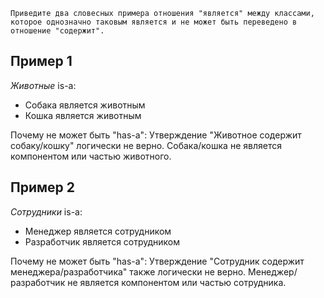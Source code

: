 ```text
Приведите два словесных примера отношения "является" между классами, 
которое однозначно таковым является и не может быть переведено в отношение "содержит".
```

## Пример 1

*Животные* is-a:
- Собака является животным
- Кошка является животным

Почему не может быть "has-a":
Утверждение "Животное содержит собаку/кошку" логически не верно.
Собака/кошка не является компонентом или частью животного.

## Пример 2

*Сотрудники* is-a:
- Менеджер является сотрудником
- Разработчик является сотрудником

Почему не может быть "has-a":
Утверждение "Сотрудник содержит менеджера/разработчика" также логически не верно.
Менеджер/разработчик не является компонентом или частью сотрудника.

